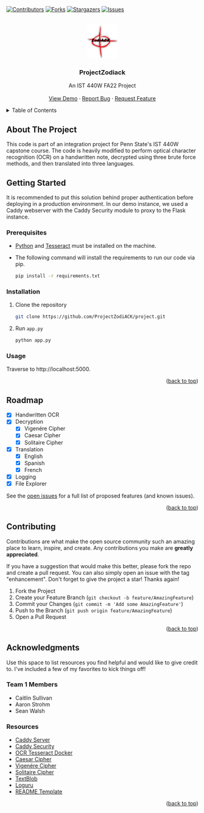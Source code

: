 <!-- PROJECT SHIELDS -->
[![Contributors][contributors-shield]][contributors-url]
[![Forks][forks-shield]][forks-url]
[![Stargazers][stars-shield]][stars-url]
[![Issues][issues-shield]][issues-url]



<!-- PROJECT LOGO -->
<br />
<div align="center">
  <a href="https://github.com/ProjectZodiACK/project">
    <img src="static/img/ZodiACK.png" alt="Logo" width="80" height="90">
  </a>

  <h3 align="center">ProjectZodiack</h3>

  <p align="center">
    An IST 440W FA22 Project
    <br />
    <br />
    <a href="https://zodiack.tk">View Demo</a>
    ·
    <a href="https://github.com/ProjectZodiack/project/issues">Report Bug</a>
    ·
    <a href="https://github.com/ProjectZodiack/project/issues">Request Feature</a>
  </p>
</div>



<!-- TABLE OF CONTENTS -->
<details>
  <summary>Table of Contents</summary>
  <ol>
    <li><a href="#about-the-project">About The Project</a></li>
    <li>
      <a href="#getting-started">Getting Started</a>
      <ul>
        <li><a href="#prerequisites">Prerequisites</a></li>
        <li><a href="#installation">Installation</a></li>
        <li><li><a href="#usage">Usage</a></li>
      </ul>
    </li>
    <li><a href="#roadmap">Roadmap</a></li>
    <li><a href="#contributing">Contributing</a></li>
    <li><a href="#acknowledgments">Acknowledgments</a></li>
  </ol>
</details>



<!-- ABOUT THE PROJECT -->
## About The Project

This code is part of an integration project for Penn State's IST 440W capstone course. The code is heavily modified to perform optical character recognition (OCR) on a handwritten note, decrypted using three brute force methods, and then translated into three languages.



<!-- GETTING STARTED -->
## Getting Started

It is recommended to put this solution behind proper authentication before deploying in a production environment. In our demo instance, we used a Caddy webserver with the Caddy Security module to proxy to the Flask instance.

### Prerequisites

* <a href="https://www.python.org/downloads/">Python</a> and <a href="https://tesseract-ocr.github.io/tessdoc/Downloads.html">Tesseract</a> must be installed on the machine. 
* The following command will install the requirements to run our code via pip.

  ```sh
  pip install -r requirements.txt
  ```

### Installation

1. Clone the repository

   ```sh
   git clone https://github.com/ProjectZodiACK/project.git
   ```
2. Run `app.py`

   ```sh
   python app.py
   ```
   
### Usage

Traverse to http://localhost:5000.

<p align="right">(<a href="#readme-top">back to top</a>)</p>



<!-- ROADMAP -->
## Roadmap

- [x] Handwritten OCR
- [x] Decryption
    - [x] Vigenére Cipher
    - [x] Caesar Cipher
    - [x] Solitaire Cipher
- [x] Translation
    - [x] English
    - [x] Spanish
    - [x] French
- [x] Logging
- [x] File Explorer

See the [open issues](https://github.com/ProjectZodiack/project/issues) for a full list of proposed features (and known issues).

<p align="right">(<a href="#readme-top">back to top</a>)</p>



<!-- CONTRIBUTING -->
## Contributing

Contributions are what make the open source community such an amazing place to learn, inspire, and create. Any contributions you make are **greatly appreciated**.

If you have a suggestion that would make this better, please fork the repo and create a pull request. You can also simply open an issue with the tag "enhancement".
Don't forget to give the project a star! Thanks again!

1. Fork the Project
2. Create your Feature Branch (`git checkout -b feature/AmazingFeature`)
3. Commit your Changes (`git commit -m 'Add some AmazingFeature'`)
4. Push to the Branch (`git push origin feature/AmazingFeature`)
5. Open a Pull Request

<p align="right">(<a href="#readme-top">back to top</a>)</p>



<!-- ACKNOWLEDGMENTS -->
## Acknowledgments

Use this space to list resources you find helpful and would like to give credit to. I've included a few of my favorites to kick things off!

### Team 1 Members
* Caitlin Sullivan
* Aaron Strohm
* Sean Walsh

### Resources
* [Caddy Server](https://github.com/caddyserver/)
* [Caddy Security](https://github.com/greenpau/caddy-security/)
* [OCR Tesseract Docker](https://github.com/ricktorzynski/ocr-tesseract-docker)
* [Caesar Cipher](https://github.com/ObeidaElJundi/caesarHacker)
* [Vigenére Cipher](https://github.com/MateuszLenczewski/Vigenere-code-brute-forcedecryption)
* [Solitaire Cipher](https://github.com/fmurer/solitaire_decrypter)
* [TextBlob](https://github.com/sloria/TextBlob)
* [Loguru](https://github.com/Delgan/loguru)
* [README Template](https://github.com/othneildrew/Best-README-Template)

<p align="right">(<a href="#readme-top">back to top</a>)</p>



<!-- MARKDOWN LINKS & IMAGES -->
<!-- https://www.markdownguide.org/basic-syntax/#reference-style-links -->
[contributors-shield]: https://img.shields.io/github/contributors/ProjectZodiack/project.svg?style=for-the-badge
[contributors-url]: https://github.com/ProjectZodiack/project/graphs/contributors
[forks-shield]: https://img.shields.io/github/forks/ProjectZodiack/project.svg?style=for-the-badge
[forks-url]: https://github.com/ProjectZodiack/project/network/members
[stars-shield]: https://img.shields.io/github/stars/ProjectZodiack/project.svg?style=for-the-badge
[stars-url]: https://github.com/ProjectZodiack/project/stargazers
[issues-shield]: https://img.shields.io/github/issues/ProjectZodiack/project.svg?style=for-the-badge
[issues-url]: https://github.com/ProjectZodiack/project/issues
[license-shield]: https://img.shields.io/github/license/ProjectZodiack/project.svg?style=for-the-badge
[license-url]: https://github.com/ProjectZodiack/project/blob/master/LICENSE.txt
[linkedin-shield]: https://img.shields.io/badge/-LinkedIn-black.svg?style=for-the-badge&logo=linkedin&colorB=555
[linkedin-url]: https://linkedin.com/in/othneildrew
